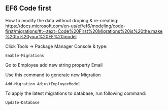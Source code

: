 ## EF6 Code first
How to modify the data without droping & re-creating:
https://docs.microsoft.com/en-us/ef/ef6/modeling/code-first/migrations/#:~:text=Code%20First%20Migrations%20is%20the,make%20to%20your%20EF%20model

Click Tools -> Package Manager Console & type:
```
Enable-Migrations
```
Go to Employee add new string property Email

Use this command to generate new Migration
```
Add-Migration AdjustEmployeeModel
```

To apply the latest migrations to database, run following command:
```
Update-Database
```